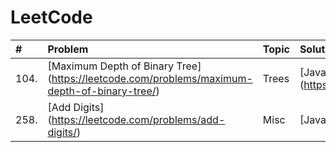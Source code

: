 # LeetCode
| # | Problem | Topic | Solution |
| :---- | :------------------------ | :-------- | :-------- |
| 104. | [Maximum Depth of Binary Tree] (https://leetcode.com/problems/maximum-depth-of-binary-tree/) | Trees | [Java] (https://github.com/srinivaskcg/CodeGround/blob/master/LeetCode/src/interview/practice/MaximumDepthofBinaryTree.java) |
| 258. | [Add Digits] (https://leetcode.com/problems/add-digits/) | Misc | [Java] (https://github.com/srinivaskcg/LeetCode/blob/master/LeetCode/src/interview/practice/AddDigits.java) |